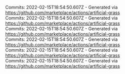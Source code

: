 Commits: 2022-02-15T18:54:50.607Z - Generated via https://github.com/marketplace/actions/artificial-grass
<br>
Commits: 2022-02-15T18:54:50.607Z - Generated via https://github.com/marketplace/actions/artificial-grass
<br>
Commits: 2022-02-15T18:54:50.607Z - Generated via https://github.com/marketplace/actions/artificial-grass
<br>
Commits: 2022-02-15T18:54:50.607Z - Generated via https://github.com/marketplace/actions/artificial-grass
<br>
Commits: 2022-02-15T18:54:50.607Z - Generated via https://github.com/marketplace/actions/artificial-grass
<br>
Commits: 2022-02-15T18:54:50.607Z - Generated via https://github.com/marketplace/actions/artificial-grass
<br>
